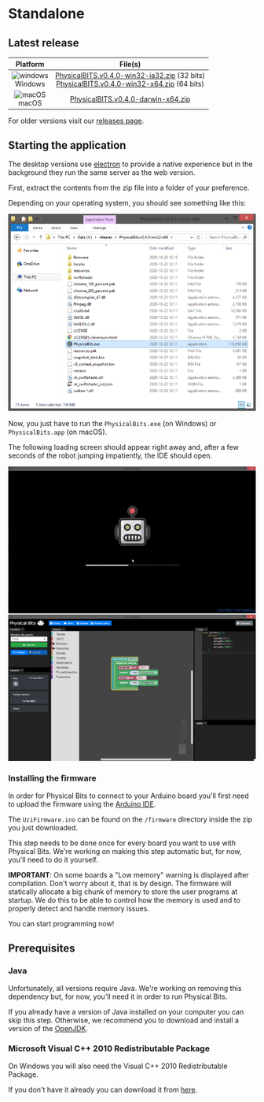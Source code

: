 # Standalone

## Latest release

| Platform | File(s) |
| :---: |:---:|
| ![windows](https://gira.github.io/PhysicalBits/img/windows.png)<br>Windows | [PhysicalBITS.v0.4.0-win32-ia32.zip](https://github.com/GIRA/PhysicalBits/releases/download/v0.4.0/PhysicalBITS.v0.4.0-win32-ia32.zip) (32 bits)<br>[PhysicalBITS.v0.4.0-win32-x64.zip](https://github.com/GIRA/PhysicalBits/releases/download/v0.4.0/PhysicalBITS.v0.4.0-win32-x64.zip) (64 bits) |
| ![macOS](https://gira.github.io/PhysicalBits/img/macos.png)<br>macOS | [PhysicalBITS.v0.4.0-darwin-x64.zip](https://github.com/GIRA/PhysicalBits/releases/download/v0.4.0/PhysicalBITS.v0.4.0-darwin-x64.zip) |

For older versions visit our [releases page](https://github.com/GIRA/PhysicalBits/releases).

## Starting the application

The desktop versions use [electron](https://www.electronjs.org/) to provide a native experience but in the background they run the same server as the web version.

First, extract the contents from the zip file into a folder of your preference.

Depending on your operating system, you should see something like this:

![start_desktop.1](../img/start_desktop.1.png)

Now, you just have to run the `PhysicalBits.exe` (on Windows) or `PhysicalBits.app` (on macOS).

The following loading screen should appear right away and, after a few seconds of the robot jumping impatiently, the IDE should open.

![start_desktop.2](../img/impatient_bot.gif)
![start_desktop.3](../img/start_desktop.3.png)

### Installing the firmware

In order for Physical Bits to connect to your Arduino board you'll first need to upload the firmware using the [Arduino IDE](https://www.arduino.cc/en/Main/Software).

The `UziFirmware.ino` can be found on the `/firmware` directory inside the zip you just downloaded.

This step needs to be done once for every board you want to use with Physical Bits. We're working on making this step automatic but, for now, you'll need to do it yourself.

__IMPORTANT__: On some boards a "Low memory" warning is displayed after compilation. Don't worry about it, that is by design. The firmware will statically allocate a big chunk of memory to store the user programs at startup. We do this to be able to control how the memory is used and to properly detect and handle memory issues.

You can start programming now!

## Prerequisites

### Java

Unfortunately, all versions require Java. We're working on removing this dependency but, for now, you'll need it in order to run Physical Bits.

If you already have a version of Java installed on your computer you can skip this step. Otherwise, we recommend you to download and install a version of the [OpenJDK](https://openjdk.java.net/).

### Microsoft Visual C++ 2010 Redistributable Package

On Windows you will also need the Visual C++ 2010 Redistributable Package.

If you don't have it already you can download it from [here](https://www.microsoft.com/en-US/download/details.aspx?id=14632).
